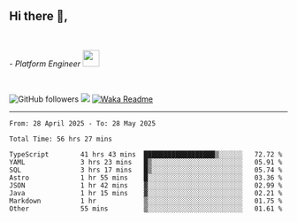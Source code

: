 <h2>Hi there  👋,</h2> </br>

<p><em>- Platform Engineer <img src="https://media.giphy.com/media/WUlplcMpOCEmTGBtBW/giphy.gif" width="30"> 
</em></p></br>


<!--[![Linkedin: prandogabriel](https://img.shields.io/badge/-prandogabriel-blue?style=flat-square&logo=Linkedin&logoColor=white&link=https://www.linkedin.com/in/prandogabriel/)](https://www.linkedin.com/in/prandogabriel)-->
![GitHub followers](https://img.shields.io/github/followers/prandogabriel?label=Follow&style=social)
![](https://komarev.com/ghpvc/?username=prandogabriel)
[![Waka Readme](https://github.com/prandogabriel/prandogabriel/actions/workflows/update-stats.yml.yml/badge.svg)](https://github.com/prandogabriel/prandogabriel/actions/workflows/update-stats.yml.yml)

---

<!--START_SECTION:waka-->

```golang
From: 28 April 2025 - To: 28 May 2025

Total Time: 56 hrs 27 mins

TypeScript        41 hrs 43 mins  ██████████████████▒░░░░░░   72.72 %
YAML              3 hrs 23 mins   █▒░░░░░░░░░░░░░░░░░░░░░░░   05.91 %
SQL               3 hrs 17 mins   █▒░░░░░░░░░░░░░░░░░░░░░░░   05.74 %
Astro             1 hr 55 mins    █░░░░░░░░░░░░░░░░░░░░░░░░   03.36 %
JSON              1 hr 42 mins    ▓░░░░░░░░░░░░░░░░░░░░░░░░   02.99 %
Java              1 hr 15 mins    ▓░░░░░░░░░░░░░░░░░░░░░░░░   02.21 %
Markdown          1 hr            ▒░░░░░░░░░░░░░░░░░░░░░░░░   01.75 %
Other             55 mins         ▒░░░░░░░░░░░░░░░░░░░░░░░░   01.61 %
```

<!--END_SECTION:waka-->
